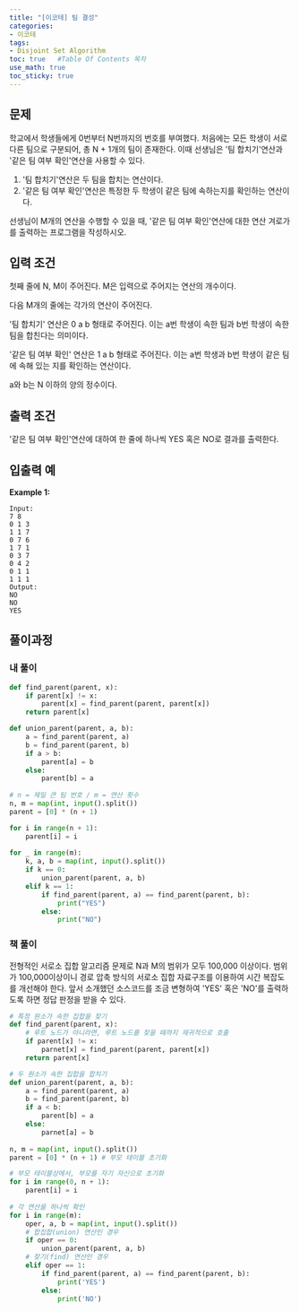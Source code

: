 ```yaml
---
title: "[이코테] 팀 결성"
categories: 
- 이코테
tags:
- Disjoint Set Algorithm
toc: true   #Table Of Contents 목차 
use_math: true
toc_sticky: true
---
```


## 문제

학교에서 학생들에게 0번부터 N번까지의 번호를 부여했다. 처음에는 모든 학생이 서로 다른 팀으로 구분되어, 총 N + 1개의 팀이 존재한다. 이때 선생님은 '팀 합치기'연산과 '같은 팀 여부 확인'연산을 사용할 수 있다.

1. '팀 합치기'연산은 두 팀을 합치는 연산이다.
2. '같은 팀 여부 확인'연산은 특정한 두 학생이 같은 팀에 속하는지를 확인하는 연산이다.

선생님이 M개의 연산을 수행할 수 있을 때, '같은 팀 여부 확인'연산에 대한 연산 겨로가를 출력하는 프로그램을 작성하시오.

## 입력 조건

첫째 줄에 N, M이 주어진다. M은 입력으로 주어지는 연산의 개수이다. 

다음 M개의 줄에는 각가의 연산이 주어진다.

'팀 합치기' 연산은 0 a b 형태로 주어진다. 이는 a번 학생이 속한 팀과 b번 학생이 속한 팀을 합친다는 의미이다.

'같은 팀 여부 확인' 연산은 1 a b 형태로 주어진다. 이는 a번 학생과 b번 학생이 같은 팀에 속해 있는 지를 확인하는 연산이다.

a와 b는 N 이하의 양의 정수이다.

## 출력 조건

'같은 팀 여부 확인'연산에 대하여 한 줄에 하나씩 YES 혹은 NO로 결과를 출력한다.

## 입출력 예

**Example 1:**

```
Input: 
7 8
0 1 3
1 1 7
0 7 6
1 7 1
0 3 7
0 4 2
0 1 1
1 1 1
Output: 
NO
NO
YES
```

## 풀이과정

### 내 풀이

```python
def find_parent(parent, x):
    if parent[x] != x:
        parent[x] = find_parent(parent, parent[x])
    return parent[x]

def union_parent(parent, a, b):
    a = find_parent(parent, a)
    b = find_parent(parent, b)
    if a > b:
        parent[a] = b
    else:
        parent[b] = a
        
# n = 제일 큰 팀 번호 / m = 연산 횟수
n, m = map(int, input().split())
parent = [0] * (n + 1)

for i in range(n + 1):
    parent[i] = i
    
for _ in range(m):
    k, a, b = map(int, input().split())
    if k == 0:
        union_parent(parent, a, b)
    elif k == 1:
        if find_parent(parent, a) == find_parent(parent, b):
            print("YES")
        else:
            print("NO")
```

### 책 풀이

전형적인 서로소 집합 알고리즘 문제로 N과 M의 범위가 모두 100,000 이상이다. 범위가 100,000이상이니 경로 압축 방식의 서로소 집합 자료구조를 이용하여 시간 복잡도를 개선해야 한다. 앞서 소개했던 소스코드를 조금 변형하여 'YES' 혹은 'NO'를 출력하도록 하면 정답 판정을 받을 수 있다.

```python
# 특정 원소가 속한 집합을 찾기
def find_parent(parent, x):
    # 루트 노드가 아니라면, 루트 노드를 찾을 때까지 재귀적으로 호출
    if parent[x] != x:
        parnet[x] = find_parent(parent, parent[x])
    return parent[x]

# 두 원소가 속한 집합을 합치기
def union_parent(parent, a, b):
    a = find_parent(parent, a)
    b = find_parent(parent, b)
    if a < b:
        parent[b] = a
    else:
        parnet[a] = b
        
n, m = map(int, input().split())
parent = [0] * (n + 1) # 부모 테이블 초기화

# 부모 테이블상에서, 부모를 자기 자신으로 초기화
for i in range(0, n + 1):
    parent[i] = i
    
# 각 연산을 하나씩 확인
for i in range(m):
    oper, a, b = map(int, input().split())
    # 합집합(union) 연산인 경우
    if oper == 0:
        union_parent(parent, a, b)
    # 찾기(find) 연산인 경우
    elif oper == 1:
        if find_parent(parent, a) == find_parent(parent, b):
            print('YES')
        else:
            print('NO')
```

